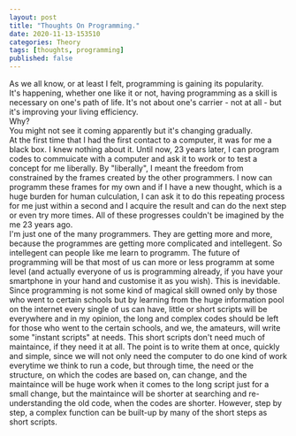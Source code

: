 ```yaml
---
layout: post
title: "Thoughts On Programming."
date: 2020-11-13-153510 
categories: Theory
tags: [thoughts, programming]
published: false
---
```

As we all know, or at least I felt, programming is gaining its popularity.  
It's happening, whether one like it or not, having programming as a skill is necessary on one's path of life. It's not about one's carrier - not at all - but it's improving your living efficiency.  
Why?  
You might not see it coming apparently but it's changing gradually.  
At the first time that I had the first contact to a computer, it was for me a black box. I knew nothing about it. Until now, 23 years later, I can program codes to commuicate with a computer and ask it to work or to test a concept for me liberally. By "liberally", I meant the freedom from constrained by the frames created by the other programmers. I now can programm these frames for my own and if I have a new thought, which is a huge burden for human culculation, I can ask it to do this repeating process for me just within a second and I acquire the result and can do the next step or even try more times. All of these progresses couldn't be imagined by the me 23 years ago.  
I'm just one of the many programmers. They are getting more and more, because the programmes are getting more complicated and intellegent. So intellegent can people like me learn to programm. The future of programming will be that most of us can more or less programm at some level (and actually everyone of us is programming already, if you have your smartphone in your hand and customise it as you wish). This is inevidable. Since programming is not some kind of magical skill owned only by those who went to certain schools but by learning from the huge information pool on the internet every single of us can have, little or short scripts will be everywhere and in my opinion, the long and complex codes should be left for those who went to the certain schools, and we, the amateurs, will write some "instant scripts" at needs. This short scripts don't need much of maintaince, if they need it at all. The point is to write them at once, quickly and simple, since we will not only need the computer to do one kind of work everytime we think to run a code, but through time, the need or the structure, on which the codes are based on, can change, and the maintaince will be huge work when it comes to the long script just for a small change, but the maintaince will be shorter at searching and re-understanding the old code, when the codes are shorter. However, step by step, a complex function can be built-up by many of the short steps as short scripts.  
